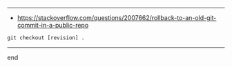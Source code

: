 
---

- https://stackoverflow.com/questions/2007662/rollback-to-an-old-git-commit-in-a-public-repo
```cmd
git checkout [revision] .
```

---

end
